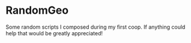 # RandomGeo
Some random scripts I composed during my first coop. If anything could help that would be greatly appreciated!
